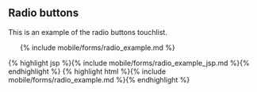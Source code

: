 <h2 class="section-subtitle">Radio buttons <span class='candidate'></span></h2>
<p>This is an example of the radio buttons touchlist.</p>


<div class="doc-box">
	<ul class="touchList">
		{% include mobile/forms/radio_example.md %}
	</ul>
</div>

<div class="doc-content j-code">
	{% highlight jsp %}{% include mobile/forms/radio_example_jsp.md %}{% endhighlight %}
	{% highlight html %}{% include mobile/forms/radio_example.md %}{% endhighlight %}
</div>
